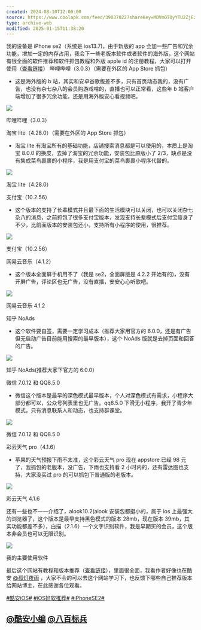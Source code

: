 ```yaml
---
created: 2024-08-10T12:00:00
source: https://www.coolapk.com/feed/39037022?shareKey=MDVmOTQyYTU2ZjEzNjZiNzhiMzU~
type: archive-web
modified: 2025-01-15T11:38:20
---
```


我的设备是 iPhone se2（系统是 ios13.7)，由于新版的 app 会加一些广告和冗余功能，增加一定的内存占用，我会下一些老版本软件或者软件的海外版，这个网站有很全面的软件推荐和软件抓包教程和外版 apple id 的注册教程，大家可以打开使用（[查看链接](https://qianling.pw/ios-app/)） 哔哩哔哩（3.0.3）（需要在外区的 App Store 抓包）

  - 这是海外版的 b 站，其实和安卓谷歌版差不多，只有首页动态我的，没有广告，也没有杂七杂八的会员购游戏啥的，直播也可以正常看，这些年 b 站客户端增加了很多冗余功能，还是用海外版安心看视频吧。

![](http://image.coolapk.com/feed/2022/0906/20/1113063_8430_7332_138@750x1334.jpg.m.jpg)

哔哩哔哩（3.0.3）

淘宝 lite（4.28.0）（需要在外区的 App Store 抓包）

  - 淘宝 lite 有淘宝所有的基础功能，店铺搜索消息都是可以使用的，本质上是淘宝 8.0.0 的换皮，去掉了淘宝的冗余功能，安装包比原版小了 2/3，缺点是没有集成菜鸟裹裹的小程序，我是用支付宝的菜鸟裹裹小程序代替的。

![](http://image.coolapk.com/feed/2022/0906/20/1113063_8431_9537_814@750x1334.jpg.m.jpg)

淘宝 lite（4.28.0）

支付宝（10.2.56）

  - 这个版本的支持了长辈模式并且最下面的生活模块可以关闭，也可以关闭杂七杂八的消息，之前抓包了很多支付宝版本，发现支持长辈模式后支付宝瘦身了不少，比前面版本的安装包还小，支持所有小程序的使用，很推荐。

![](http://image.coolapk.com/feed/2022/0906/20/1113063_8430_3056_393@750x1334.jpg.m.jpg)

支付宝（10.2.56）

网易云音乐（4.1.2）

  - 这个版本全面屏手机用不了（我是 se2，全面屏版是 4.2.2 开始有的)，没有开屏广告，评论区也无广告，没有直播，安安心心听歌吧。

![](http://image.coolapk.com/feed/2022/0906/20/1113063_8433_7887_875@750x1334.jpg.m.jpg)

网易云音乐 4.1.2

知乎 NoAds

  - 这个软件要自签，需要一定学习成本（推荐大家用官方的 6.0.0，还是有广告但无启动广告目前能用搜索的最早版本），这个 NoAds 版就是去掉页面和回答的广告。

![](http://image.coolapk.com/feed/2022/0906/20/1113063_8429_2241_825@750x1334.jpg.m.jpg)

知乎 NoAds(推荐大家下官方的 6.0.0）

微信 7.0.12 和 QQ8.5.0

  - 微信这个版本是最早的深色模式最早版本，个人对深色模式有需求，小程序大部分都可以，公众号列表里也无广告。qq8.5.0 下滑无小程序，我开了青少年模式，只有消息联系人和动态，也支持群课堂。

![](http://image.coolapk.com/feed/2022/0906/20/1113063_8430_6072_107@750x1334.jpg.m.jpg)

微信 7.0.12 和 QQ8.5.0

彩云天气 pro（4.1.6）

  - 苹果的天气预报下雨不太准，这个彩云天气 pro 现在 appstore 已经 98 元了，我抓包的老版本，没广告，下雨也支持看 2 小时内的，还有雷达图也支持，大家没买过 pro 的可以抓包下普通版的老版本。

![](http://image.coolapk.com/feed/2022/0906/20/1113063_8432_767_786@750x1334.jpg.m.jpg)

彩云天气 4.1.6

还有一些也不一一介绍了，alook10.2(alook 安装包都挺小的，属于 ios 上最强大的浏览器了，这个版本是最早支持黑色模式的版本 28mb，现在版本 39mb，其实功能都差不多），白描（2.1.6）一个文字识别软件，我是早期买的会员，这个版本非会员也可以无限识别。

![](http://image.coolapk.com/feed/2022/0906/20/1113063_8433_7297_292@750x1334.jpg.m.jpg)

我的主要使用软件

最后这个网站有教程和版本推荐（[查看链接](https://qianling.pw/ios-app/)），里面很全面，我看作者好像也在酷安 [@孤灯夜雨](/u/孤灯夜雨) ，大家不会的可以去这个网站学习下，也反馈下哪些自己推荐版本给网站博主，在此感谢各位观看。

[#酷安iOS#](/t/酷安iOS?type=12) [#iOS好软推荐#](/t/iOS好软推荐?type=12) [#iPhoneSE2#](/t/iPhoneSE2?type=12)

[@酷安小编](/u/酷安小编) [@八百标兵](/u/八百标兵)
-
